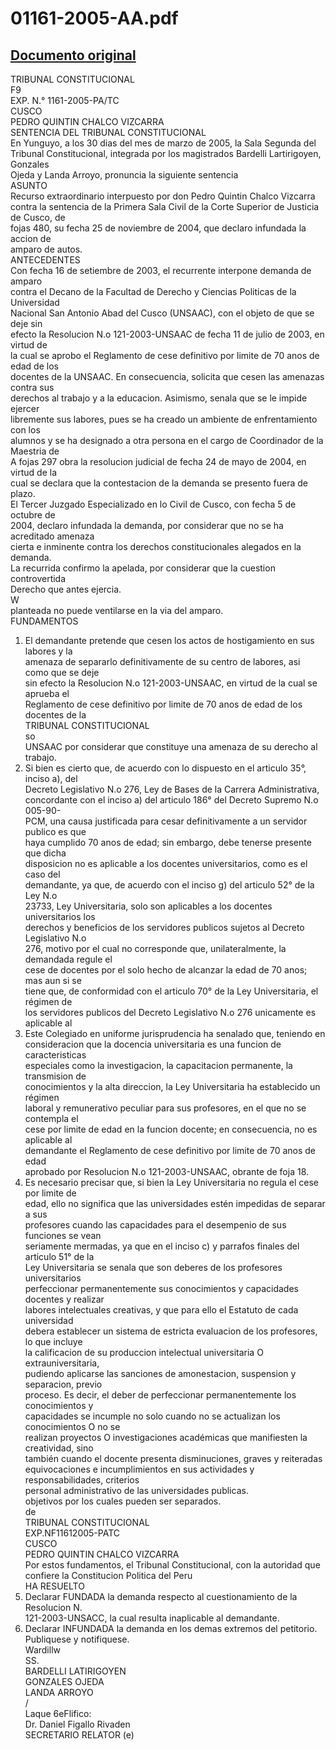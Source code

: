 
01161-2005-AA.pdf
=================
  
[Documento original](https://tc.gob.pe/jurisprudencia/2006/01161-2005-AA.pdf)  
---  
TRIBUNAL CONSTITUCIONAL  
F9  
EXP. N.° 1161-2005-PA/TC  
CUSCO  
PEDRO QUINTIN CHALCO VIZCARRA  
SENTENCIA DEL TRIBUNAL CONSTITUCIONAL  
En Yunguyo, a los 30 dias del mes de marzo de 2005, la Sala Segunda del  
Tribunal Constitucional, integrada por los magistrados Bardelli Lartirigoyen, Gonzales  
Ojeda y Landa Arroyo, pronuncia la siguiente sentencia  
ASUNTO  
Recurso extraordinario interpuesto por don Pedro Quintin Chalco Vizcarra  
contra la sentencia de la Primera Sala Civil de la Corte Superior de Justicia de Cusco, de  
fojas 480, su fecha 25 de noviembre de 2004, que declaro infundada la accion de  
amparo de autos.  
ANTECEDENTES  
Con fecha 16 de setiembre de 2003, el recurrente interpone demanda de amparo  
contra el Decano de la Facultad de Derecho y Ciencias Politicas de la Universidad  
Nacional San Antonio Abad del Cusco (UNSAAC), con el objeto de que se deje sin  
efecto la Resolucion N.o 121-2003-UNSAAC de fecha 11 de julio de 2003, en virtud de  
la cual se aprobo el Reglamento de cese definitivo por limite de 70 anos de edad de los  
docentes de la UNSAAC. En consecuencia, solicita que cesen las amenazas contra sus  
derechos al trabajo y a la educacion. Asimismo, senala que se le impide ejercer  
libremente sus labores, pues se ha creado un ambiente de enfrentamiento con los  
alumnos y se ha designado a otra persona en el cargo de Coordinador de la Maestria de  
A fojas 297 obra la resolucion judicial de fecha 24 de mayo de 2004, en virtud de la  
cual se declara que la contestacion de la demanda se presento fuera de plazo.  
El Tercer Juzgado Especializado en lo Civil de Cusco, con fecha 5 de octubre de  
2004, declaro infundada la demanda, por considerar que no se ha acreditado amenaza  
cierta e inminente contra los derechos constitucionales alegados en la demanda.  
La recurrida confirmo la apelada, por considerar que la cuestion controvertida  
Derecho que antes ejercia.  
W  
planteada no puede ventilarse en la via del amparo.  
FUNDAMENTOS  
1. El demandante pretende que cesen los actos de hostigamiento en sus labores y la  
amenaza de separarlo definitivamente de su centro de labores, asi como que se deje  
sin efecto la Resolucion N.o 121-2003-UNSAAC, en virtud de la cual se aprueba el  
Reglamento de cese definitivo por limite de 70 anos de edad de los docentes de la  
TRIBUNAL CONSTITUCIONAL  
so  
UNSAAC por considerar que constituye una amenaza de su derecho al trabajo.  
2. Si bien es cierto que, de acuerdo con lo dispuesto en el articulo 35°, inciso a), del  
Decreto Legislativo N.o 276, Ley de Bases de la Carrera Administrativa,  
concordante con el inciso a) del articulo 186° del Decreto Supremo N.o 005-90-  
PCM, una causa justificada para cesar definitivamente a un servidor publico es que  
haya cumplido 70 anos de edad; sin embargo, debe tenerse presente que dicha  
disposicion no es aplicable a los docentes universitarios, como es el caso del  
demandante, ya que, de acuerdo con el inciso g) del articulo 52° de la Ley N.o  
23733, Ley Universitaria, solo son aplicables a los docentes universitarios los  
derechos y beneficios de los servidores publicos sujetos al Decreto Legislativo N.o  
276, motivo por el cual no corresponde que, unilateralmente, la demandada regule el  
cese de docentes por el solo hecho de alcanzar la edad de 70 anos; mas aun si se  
tiene que, de conformidad con el articulo 70° de la Ley Universitaria, el régimen de  
los servidores publicos del Decreto Legislativo N.o 276 unicamente es aplicable al  
3. Este Colegiado en uniforme jurisprudencia ha senalado que, teniendo en  
consideracion que la docencia universitaria es una funcion de caracteristicas  
especiales como la investigacion, la capacitacion permanente, la transmision de  
conocimientos y la alta direccion, la Ley Universitaria ha establecido un régimen  
laboral y remunerativo peculiar para sus profesores, en el que no se contempla el  
cese por limite de edad en la funcion docente; en consecuencia, no es aplicable al  
demandante el Reglamento de cese definitivo por limite de 70 anos de edad  
aprobado por Resolucion N.o 121-2003-UNSAAC, obrante de foja 18.  
4. Es necesario precisar que, si bien la Ley Universitaria no regula el cese por limite de  
edad, ello no significa que las universidades estén impedidas de separar a sus  
profesores cuando las capacidades para el desempenio de sus funciones se vean  
seriamente mermadas, ya que en el inciso c) y parrafos finales del articulo 51° de la  
Ley Universitaria se senala que son deberes de los profesores universitarios  
perfeccionar permanentemente sus conocimientos y capacidades docentes y realizar  
labores intelectuales creativas, y que para ello el Estatuto de cada universidad  
debera establecer un sistema de estricta evaluacion de los profesores, lo que incluye  
la calificacion de su produccion intelectual universitaria O extrauniversitaria,  
pudiendo aplicarse las sanciones de amonestacion, suspension y separacion, previo  
proceso. Es decir, el deber de perfeccionar permanentemente los conocimientos y  
capacidades se incumple no solo cuando no se actualizan los conocimientos O no se  
realizan proyectos O investigaciones académicas que manifiesten la creatividad, sino  
también cuando el docente presenta disminuciones, graves y reiteradas  
equivocaciones e incumplimientos en sus actividades y responsabilidades, criterios  
personal administrativo de las universidades publicas.  
objetivos por los cuales pueden ser separados.  
de  
TRIBUNAL CONSTITUCIONAL  
EXP.NF11612005-PATC  
CUSCO  
PEDRO QUINTIN CHALCO VIZCARRA  
Por estos fundamentos, el Tribunal Constitucional, con la autoridad que  
confiere la Constitucion Politica del Peru  
HA RESUELTO  
1. Declarar FUNDADA la demanda respecto al cuestionamiento de la Resolucion N.  
121-2003-UNSACC, la cual resulta inaplicable al demandante.  
2. Declarar INFUNDADA la demanda en los demas extremos del petitorio.  
Publiquese y notifiquese.  
Wardillw  
SS.  
BARDELLI LATIRIGOYEN  
GONZALES OJEDA  
LANDA ARROYO  
/  
Laque 6eFlifico:  
Dr. Daniel Figallo Rivaden  
SECRETARIO RELATOR (e)